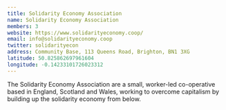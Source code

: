 ```yaml
---
title: Solidarity Economy Association
name: Solidarity Economy Association
members: 3
website: https://www.solidarityeconomy.coop/
email: info@solidarityeconomy.coop
twitter: solidarityecon
address: Community Base, 113 Queens Road, Brighton, BN1 3XG
latitude: 50.825862697961604
longitude: -0.14233101726023312
---
```


The Solidarity Economy Association are a small, worker-led co-operative based in England, Scotland and Wales, working to overcome capitalism by building up the solidarity economy from below.